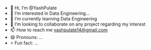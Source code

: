 - 👋 Hi, I’m @YashPulate
- 👀 I’m interested in Data Engineering...
- 🌱 I’m currently learning Data Engineering
- 💞️ I’m looking to collaborate on any project regarding my interest
- 📫 How to reach me yashpulate14@gmail.com
- 😄 Pronouns: ...
- ⚡ Fun fact: ...

<!---
YashPulate/YashPulate is a ✨ special ✨ repository because its `README.md` (this file) appears on your GitHub profile.
You can click the Preview link to take a look at your changes.
--->
